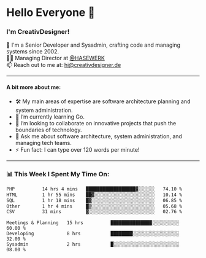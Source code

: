 # Hello Everyone 👋

### I'm CreativDesigner!

🔭 I'm a Senior Developer and Sysadmin, crafting code and managing systems since 2002.  
👨‍💼 Managing Director at [@HASEWERK](https://github.com/HASEWERK)  
📫 Reach out to me at: [hi@creativdesigner.de](mailto:hi@creativdesigner.de)  

---

#### A bit more about me:

- 🛠 My main areas of expertise are software architecture planning and system administration.
- 🌱 I’m currently learning Go.
- 👯 I’m looking to collaborate on innovative projects that push the boundaries of technology.
- 💬 Ask me about software architecture, system administration, and managing tech teams.
- ⚡ Fun fact: I can type over 120 words per minute!  

---

### 📊 **This Week I Spent My Time On:**

<!--START_SECTION:waka-->

```txt
PHP          14 hrs 4 mins   ██████████████████▓░░░░░░   74.10 %
HTML         1 hr 55 mins    ██▓░░░░░░░░░░░░░░░░░░░░░░   10.14 %
SQL          1 hr 18 mins    █▓░░░░░░░░░░░░░░░░░░░░░░░   06.85 %
Other        1 hr 4 mins     █▒░░░░░░░░░░░░░░░░░░░░░░░   05.68 %
CSV          31 mins         ▓░░░░░░░░░░░░░░░░░░░░░░░░   02.76 %
```

<!--END_SECTION:waka-->

```text
Meetings & Planning   15 hrs          ███████████████░░░░░░░░░░   60.00 % 
Developing            8 hrs           ████████░░░░░░░░░░░░░░░░░   32.00 % 
Sysadmin              2 hrs           █░░░░░░░░░░░░░░░░░░░░░░░░   08.00 %

